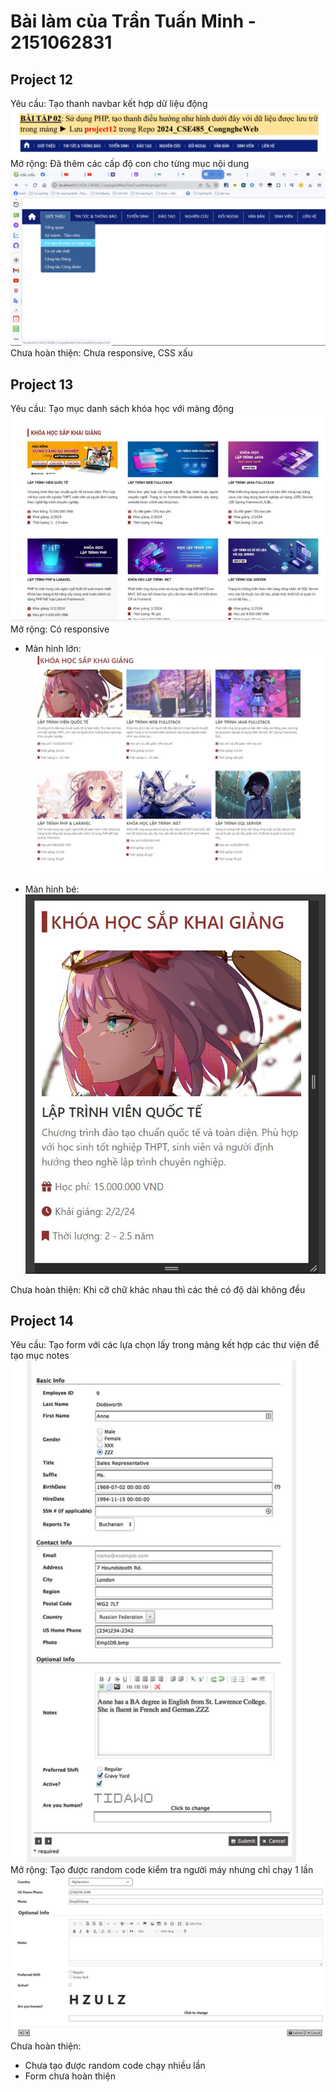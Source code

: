 
# Bài làm của Trần Tuấn Minh - 2151062831  

## Project 12   

Yêu cầu: Tạo thanh navbar kết hợp dữ liệu động     
 ![Project12 exam](https://github.com/Minh2k3/2024_CSE485_CongngheWeb/blob/himakevolution/TranTuanMinh/NoteForReadme/project12_exam.JPG)   
Mở rộng: Đã thêm các cấp độ con cho từng mục nội dung   
 ![Project12 UI](https://github.com/Minh2k3/2024_CSE485_CongngheWeb/blob/himakevolution/TranTuanMinh/NoteForReadme/project12_code.JPG)   
Chưa hoàn thiện: Chưa responsive, CSS xấu   

## Project 13  

Yêu cầu: Tạo mục danh sách khóa học với mảng động     
 ![Project13 exam](https://github.com/Minh2k3/2024_CSE485_CongngheWeb/blob/himakevolution/TranTuanMinh/NoteForReadme/project13_exam.JPG)   
Mở rộng: Có responsive  

- Màn hình lớn:    
 ![Project13 code](https://github.com/Minh2k3/2024_CSE485_CongngheWeb/blob/himakevolution/TranTuanMinh/NoteForReadme/project13_code_largeScreen.JPG)   

- Màn hình bé:  
 ![Project13 code](https://github.com/Minh2k3/2024_CSE485_CongngheWeb/blob/himakevolution/TranTuanMinh/NoteForReadme/project13_code_smallScreen.JPG)   

Chưa hoàn thiện: Khi cỡ chữ khác nhau thì các thẻ có độ dài không đều   

## Project 14  

Yêu cầu: Tạo form với các lựa chọn lấy trong mảng kết hợp các thư viện để tạo mục notes  
 ![Project14 exam](https://github.com/Minh2k3/2024_CSE485_CongngheWeb/blob/himakevolution/TranTuanMinh/NoteForReadme/project14_exam.JPG)    
Mở rộng: Tạo được random code kiểm tra người máy nhưng chỉ chạy 1 lần   
 ![Project14 code](https://github.com/Minh2k3/2024_CSE485_CongngheWeb/blob/himakevolution/TranTuanMinh/NoteForReadme/project14_code.JPG)     
Chưa hoàn thiện:    
- Chưa tạo được random code chạy nhiều lần
- Form chưa hoàn thiện
